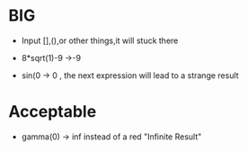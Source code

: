 # BIG

- Input [],(),or other things,it will stuck there

- 8*sqrt(1)-9 ->-9

- sin(0 -> 0 , the next expression will lead to a strange result

# Acceptable

- gamma(0) -> inf instead  of a red "Infinite Result"
